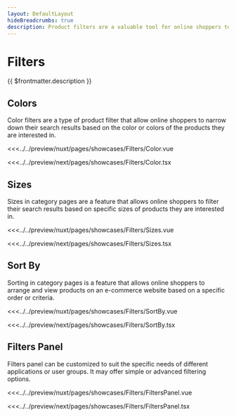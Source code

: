 ```yaml
---
layout: DefaultLayout
hideBreadcrumbs: true
description: Product filters are a valuable tool for online shoppers to quickly and easily find the products they are looking for on e-commerce websites.
---
```

# Filters

{{ $frontmatter.description }}

## Colors
Color filters are a type of product filter that allow online shoppers to narrow down their search results based on the color or colors of the products they are interested in.

<Showcase showcase-name="Filters/Color">

<!-- vue -->
<<<../../preview/nuxt/pages/showcases/Filters/Color.vue
<!-- end vue -->
<!-- react -->
<<<../../preview/next/pages/showcases/Filters/Color.tsx
<!-- end react -->
</Showcase>

## Sizes
Sizes in category pages are a feature that allows online shoppers to filter their search results based on specific sizes of products they are interested in.

<Showcase showcase-name="Filters/Sizes">

<!-- vue -->
<<<../../preview/nuxt/pages/showcases/Filters/Sizes.vue
<!-- end vue -->
<!-- react -->
<<<../../preview/next/pages/showcases/Filters/Sizes.tsx

</Showcase>


## Sort By

Sorting in category pages is a feature that allows online shoppers to arrange and view products on an e-commerce website based on a specific order or criteria.

<Showcase showcase-name="Filters/SortBy">

<!-- vue -->
<<<../../preview/nuxt/pages/showcases/Filters/SortBy.vue
<!-- end vue -->
<!-- react -->
<<<../../preview/next/pages/showcases/Filters/SortBy.tsx
<!-- end react -->

</Showcase>

## Filters Panel

Filters panel can be customized to suit the specific needs of different applications or user groups. It may offer simple or advanced filtering options.

<Showcase showcase-name="Filters/FiltersPanel" style="min-height:1500px">

<!-- vue -->
<<<../../preview/nuxt/pages/showcases/Filters/FiltersPanel.vue
<!-- end vue -->
<!-- react -->
<<<../../preview/next/pages/showcases/Filters/FiltersPanel.tsx
<!-- end react -->

</Showcase>
